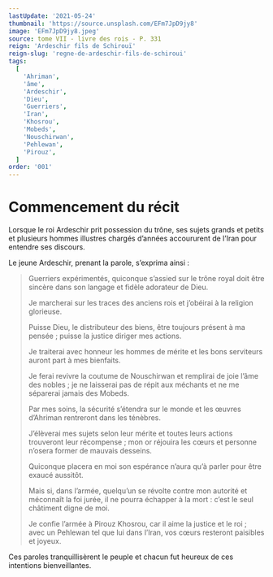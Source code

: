 ```yaml
---
lastUpdate: '2021-05-24'
thumbnail: 'https://source.unsplash.com/EFm7JpD9jy8'
image: 'EFm7JpD9jy8.jpeg'
source: tome VII - livre des rois - P. 331
reign: 'Ardeschir fils de Schirouï'
reign-slug: 'regne-de-ardeschir-fils-de-schiroui'
tags:
  [
    'Ahriman',
    'âme',
    'Ardeschir',
    'Dieu',
    'Guerriers',
    'Iran',
    'Khosrou',
    'Mobeds',
    'Nouschirwan',
    'Pehlewan',
    'Pirouz',
  ]
order: '001'
---
```


# Commencement du récit

Lorsque le roi Ardeschir prit possession du trône, ses sujets grands et petits et plusieurs hommes illustres chargés d’années accoururent de l’Iran pour entendre ses discours.

Le jeune Ardeschir, prenant la parole, s’exprima ainsi :

> Guerriers expérimentés, quiconque s’assied sur le trône royal doit être sincère dans son langage et fidèle adorateur de Dieu.
>
> Je marcherai sur les traces des anciens rois et j’obéirai à la religion glorieuse.
>
> Puisse Dieu, le distributeur des biens, être toujours présent à ma pensée ; puisse la justice diriger mes actions.
>
> Je traiterai avec honneur les hommes de mérite et les bons serviteurs auront part à mes bienfaits.
>
> Je ferai revivre la coutume de Nouschirwan et remplirai de joie l’âme des nobles ; je ne laisserai pas de répit aux méchants et ne me séparerai jamais des Mobeds.
>
> Par mes soins, la sécurité s’étendra sur le monde et les œuvres d’Ahriman rentreront dans les ténèbres.
>
> J’élèverai mes sujets selon leur mérite et toutes leurs actions trouveront leur récompense ; mon or réjouira les cœurs et personne n’osera former de mauvais desseins.
>
> Quiconque placera en moi son espérance n’aura qu’à parler pour être exaucé aussitôt.
>
> Mais si, dans l’armée, quelqu’un se révolte contre mon autorité et méconnaît la foi jurée, il ne pourra échapper à la mort : c’est le seul châtiment digne de moi.
>
> Je confie l’armée à Pirouz Khosrou, car il aime la justice et le roi ; avec un Pehlewan tel que lui dans l’Iran, vos cœurs resteront paisibles et joyeux.

Ces paroles tranquillisèrent le peuple et chacun fut heureux de ces intentions bienveillantes.
